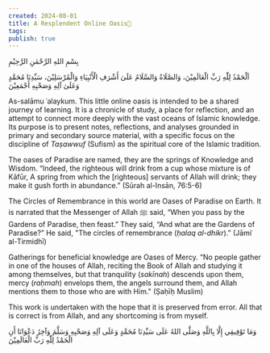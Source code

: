 ```yaml
---
created: 2024-08-01
title: A Resplendent Online Oasis🌴
tags:
publish: true
---
```


بِسْمِ اللهِ الرَّحْمٰنِ الرَّحِيْمِ

اَلْحَمْدُ لِلّٰهِ رَبِّ الْعَالَمِيْنَ، وَالصَّلَاةُ وَالسَّلَامُ عَلَىٰ أَشْرَفِ الْأَنْبِيَاءِ وَالْمُرْسَلِيْنَ، سَيِّدِنَا مُحَمَّدٍ وَعَلَىٰ آلِهِ وَصَحْبِهِ أَجْمَعِيْنَ

As-salāmu ʿalaykum. This little online oasis is intended to be a shared journey of learning. It is a chronicle of study, a place for reflection, and an attempt to connect more deeply with the vast oceans of Islamic knowledge. Its purpose is to present notes, reflections, and analyses grounded in primary and secondary source material, with a specific focus on the discipline of _Taṣawwuf_ (Sufism) as the spiritual core of the Islamic tradition.

The oases of Paradise are named, they are the springs of Knowledge and Wisdom. “Indeed, the righteous will drink from a cup whose mixture is of Kāfūr, A spring from which the [righteous] servants of Allah will drink; they make it gush forth in abundance.” (Sūrah al-Insān, 76:5-6)

The Circles of Remembrance in this world are Oases of Paradise on Earth. It is narrated that the Messenger of Allah ﷺ said, “When you pass by the Gardens of Paradise, then feast.” They said, “And what are the Gardens of Paradise?” He said, "The circles of remembrance (_ḥalaq al-dhikr_).” (Jāmiʿ al-Tirmidhī)

Gatherings for beneficial knowledge are Oases of Mercy. “No people gather in one of the houses of Allah, reciting the Book of Allah and studying it among themselves, but that tranquility (_sakīnah_) descends upon them, mercy (_raḥmah_) envelops them, the angels surround them, and Allah mentions them to those who are with Him." (Ṣaḥīḥ Muslim)

This work is undertaken with the hope that it is preserved from error. All that is correct is from Allah, and any shortcoming is from myself.


وَمَا تَوْفِيقِي إِلَّا بِاللَّهِ
وَصَلَّى اللهُ عَلَى سَيِّدِنَا مُحَمَّدٍ وَعَلَى آلِهِ وَصَحْبِهِ وَسَلَّمَ
وَآخِرُ دَعْوَانَا أَنِ الْحَمْدُ لِلّٰهِ رَبِّ الْعَالَمِيْنَ